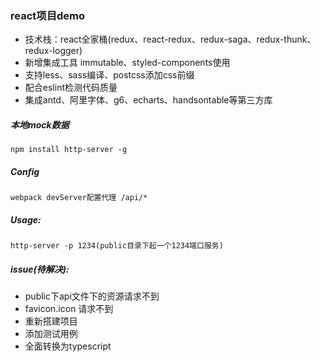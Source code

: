 ### **react项目demo**

- 技术栈：react全家桶(redux、react-redux、redux-saga、redux-thunk、redux-logger)
- 新增集成工具 immutable、styled-components使用
- 支持less、sass编译、postcss添加css前缀
- 配合eslint检测代码质量
- 集成antd、阿里字体、g6、echarts、handsontable等第三方库


##### 本地mock数据
    npm install http-server -g

##### Config
    webpack devServer配置代理 /api/*

##### Usage:
    http-server -p 1234(public目录下起一个1234端口服务)

##### issue(待解决):

- public下api文件下的资源请求不到
- favicon.icon 请求不到
- 重新搭建项目
- 添加测试用例
- 全面转换为typescript